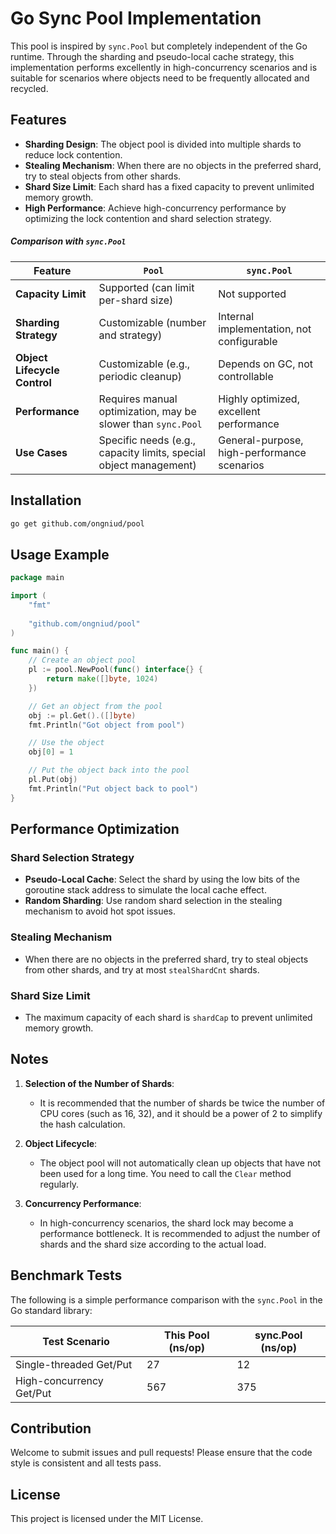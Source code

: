 # Go Sync Pool Implementation

This pool is inspired by `sync.Pool` but completely independent of the Go runtime. Through the sharding and pseudo-local cache strategy, this implementation performs excellently in high-concurrency scenarios and is suitable for scenarios where objects need to be frequently allocated and recycled.

## Features

- **Sharding Design**: The object pool is divided into multiple shards to reduce lock contention.
- **Stealing Mechanism**: When there are no objects in the preferred shard, try to steal objects from other shards.
- **Shard Size Limit**: Each shard has a fixed capacity to prevent unlimited memory growth.
- **High Performance**: Achieve high-concurrency performance by optimizing the lock contention and shard selection strategy.

##### Comparison with `sync.Pool`

| Feature                  | `Pool`                                                       | `sync.Pool`                          |
|--------------------------|-------------------------------------------------------------------|--------------------------------------|
| **Capacity Limit**       | Supported (can limit per-shard size)                              | Not supported                        |
| **Sharding Strategy**    | Customizable (number and strategy)                                | Internal implementation, not configurable |
| **Object Lifecycle Control** | Customizable (e.g., periodic cleanup)                             | Depends on GC, not controllable      |
| **Performance**          | Requires manual optimization, may be slower than `sync.Pool`      | Highly optimized, excellent performance |
| **Use Cases**            | Specific needs (e.g., capacity limits, special object management) | General-purpose, high-performance scenarios |

## Installation

```bash
go get github.com/ongniud/pool
```

## Usage Example

```go
package main

import (
	"fmt"
	
	"github.com/ongniud/pool"
)

func main() {
	// Create an object pool
	pl := pool.NewPool(func() interface{} {
		return make([]byte, 1024)
	})

	// Get an object from the pool
	obj := pl.Get().([]byte)
	fmt.Println("Got object from pool")

	// Use the object
	obj[0] = 1

	// Put the object back into the pool
	pl.Put(obj)
	fmt.Println("Put object back to pool")
}
```

## Performance Optimization

### Shard Selection Strategy

- **Pseudo-Local Cache**: Select the shard by using the low bits of the goroutine stack address to simulate the local cache effect.
- **Random Sharding**: Use random shard selection in the stealing mechanism to avoid hot spot issues.

### Stealing Mechanism

- When there are no objects in the preferred shard, try to steal objects from other shards, and try at most `stealShardCnt` shards.

### Shard Size Limit

- The maximum capacity of each shard is `shardCap` to prevent unlimited memory growth.

## Notes

1. **Selection of the Number of Shards**:
    - It is recommended that the number of shards be twice the number of CPU cores (such as 16, 32), and it should be a power of 2 to simplify the hash calculation.

2. **Object Lifecycle**:
    - The object pool will not automatically clean up objects that have not been used for a long time. You need to call the `Clear` method regularly.

3. **Concurrency Performance**:
    - In high-concurrency scenarios, the shard lock may become a performance bottleneck. It is recommended to adjust the number of shards and the shard size according to the actual load.

## Benchmark Tests

The following is a simple performance comparison with the `sync.Pool` in the Go standard library:

| Test Scenario         | This Pool (ns/op) | sync.Pool (ns/op) |
|------------------|-------------------|-------------------|
| Single-threaded Get/Put  | 27                | 12                |
| High-concurrency Get/Put  | 567               | 375                |

## Contribution

Welcome to submit issues and pull requests! Please ensure that the code style is consistent and all tests pass.

## License

This project is licensed under the MIT License. 
